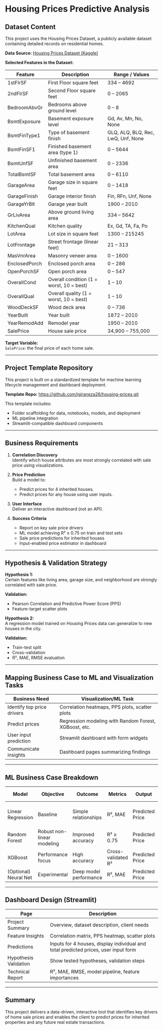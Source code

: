 # Housing Prices Predictive Analysis

## Dataset Content

This project uses the Housing Prices Dataset, a publicly available dataset containing detailed records on residential homes.

**Data Source:** [Housing Prices Dataset (Kaggle)](https://www.kaggle.com/datasets/codeinstitute/housing-prices-data)

**Selected Features in the Dataset:**

| Feature | Description | Range / Values |
|--------|-------------|----------------|
| 1stFlrSF | First Floor square feet | 334 – 4692 |
| 2ndFlrSF | Second Floor square feet | 0 – 2065 |
| BedroomAbvGr | Bedrooms above ground level | 0 – 8 |
| BsmtExposure | Basement exposure level | Gd, Av, Mn, No, None |
| BsmtFinType1 | Type of basement finish | GLQ, ALQ, BLQ, Rec, LwQ, Unf, None |
| BsmtFinSF1 | Finished basement area (type 1) | 0 – 5644 |
| BsmtUnfSF | Unfinished basement area | 0 – 2336 |
| TotalBsmtSF | Total basement area | 0 – 6110 |
| GarageArea | Garage size in square feet | 0 – 1418 |
| GarageFinish | Garage interior finish | Fin, RFn, Unf, None |
| GarageYrBlt | Garage year built | 1900 – 2010 |
| GrLivArea | Above ground living area | 334 – 5642 |
| KitchenQual | Kitchen quality | Ex, Gd, TA, Fa, Po |
| LotArea | Lot size in square feet | 1300 – 215245 |
| LotFrontage | Street frontage (linear feet) | 21 – 313 |
| MasVnrArea | Masonry veneer area | 0 – 1600 |
| EnclosedPorch | Enclosed porch area | 0 – 286 |
| OpenPorchSF | Open porch area | 0 – 547 |
| OverallCond | Overall condition (1 = worst, 10 = best) | 1 – 10 |
| OverallQual | Overall quality (1 = worst, 10 = best) | 1 – 10 |
| WoodDeckSF | Wood deck area | 0 – 736 |
| YearBuilt | Year built | 1872 – 2010 |
| YearRemodAdd | Remodel year | 1950 – 2010 |
| SalePrice | House sale price | 34,900 – 755,000 |

**Target Variable:**  
`SalePrice`: the final price of each home sale.

---

## Project Template Repository

This project is built on a standardized template for machine learning lifecycle management and dashboard deployment.

**Template Repo:** https://github.com/igiraneza26/housing-prices.git

This template includes:
- Folder scaffolding for data, notebooks, models, and deployment
- ML pipeline integration
- Streamlit-compatible dashboard components

---

## Business Requirements

1. **Correlation Discovery**  
   Identify which house attributes are most strongly correlated with sale price using visualizations.

2. **Price Prediction**  
   Build a model to:
   - Predict prices for 4 inherited houses.
   - Predict prices for any house using user inputs.

3. **User Interface**  
   Deliver an interactive dashboard (not an API).

4. **Success Criteria**  
   - Report on key sale price drivers
   - ML model achieving R² ≥ 0.75 on train and test sets
   - Sale price predictions for inherited houses
   - Input-enabled price estimator in dashboard

---

## Hypothesis & Validation Strategy

**Hypothesis 1:**  
Certain features like living area, garage size, and neighborhood are strongly correlated with sale price.

**Validation:**  
- Pearson Correlation and Predictive Power Score (PPS)
- Feature-target scatter plots

**Hypothesis 2:**  
A regression model trained on Housing Prices data can generalize to new houses in the city.

**Validation:**  
- Train-test split
- Cross-validation  
- R², MAE, RMSE evaluation

---

## Mapping Business Case to ML and Visualization Tasks

| Business Need | Visualization/ML Task |
|---------------|------------------------|
| Identify top price drivers | Correlation heatmaps, PPS plots, scatter plots |
| Predict prices | Regression modeling with Random Forest, XGBoost, etc. |
| User input prediction | Streamlit dashboard with form widgets |
| Communicate insights | Dashboard pages summarizing findings |

---

## ML Business Case Breakdown

| Model | Objective | Outcome | Metrics | Output | Heuristic | Training Data |
|-------|-----------|---------|---------|--------|-----------|----------------|
| Linear Regression | Baseline | Simple relationships | R², MAE | Predicted Price | Interpretability | Cleaned Housing Prices dataset |
| Random Forest | Robust non-linear modeling | Improved accuracy | R² ≥ 0.75 | Predicted Price | Feature importance | Same |
| XGBoost | Performance focus | High accuracy | Cross-validated R² | Predicted Price | Boosted trees | Same |
| (Optional) Neural Net | Experimental | Deep model performance | R², MAE | Predicted Price | Complex patterns | Scaled data |

---

## Dashboard Design (Streamlit)

| Page | Description |
|------|-------------|
| Project Summary | Overview, dataset description, client needs |
| Feature Insights | Correlation matrix, PPS heatmap, scatter plots |
| Predictions | Inputs for 4 houses, display individual and total predicted prices, user input form |
| Hypothesis Validation | Show tested hypotheses, validation steps |
| Technical Report | R², MAE, RMSE, model pipeline, feature importances |

---

## Summary

This project delivers a data-driven, interactive tool that identifies key drivers of home sale prices and enables the client to predict prices for inherited properties and any future real estate transactions.
